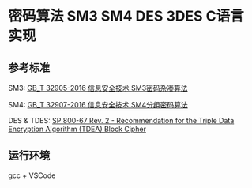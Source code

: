 # 密码算法 SM3 SM4 DES 3DES C语言实现

## 参考标准

SM3: [GB_T 32905-2016 信息安全技术 SM3密码杂凑算法](https://std.samr.gov.cn/gb/search/gbDetailed?id=71F772D8119BD3A7E05397BE0A0AB82A)

SM4: [GB_T 32907-2016 信息安全技术 SM4分组密码算法](https://std.samr.gov.cn/gb/search/gbDetailed?id=71F772D81199D3A7E05397BE0A0AB82A)

DES & TDES: [SP 800-67 Rev. 2 - Recommendation for the Triple Data Encryption Algorithm (TDEA) Block Cipher](ttps://csrc.nist.gov/publications/detail/sp/800-67/rev-2/final)

## 运行环境

gcc + VSCode
